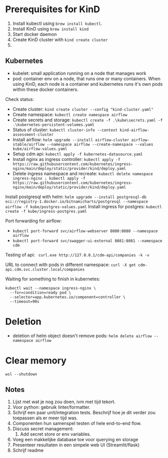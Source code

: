 # Prerequisites for KinD

1. Install kubectl using `brew install kubectl`.
2. Install KinD using `brew install kind`
3. Start docker daemon
4. Create KinD cluster with `kind create cluster`
5.


## Kubernetes

- kubelet: small application running on a node that manages work
- pod: container env on a node, that runs one or many containers. When using KinD, each node is a container and kubernetes runs it's own pods within these docker containers.

Check status:

- Create cluster: `kind create cluster --config "kind-cluster.yaml"`
- Create namespace: `kubectl create namespace airflow`
- Create secrets and storage: `kubectl create -f .\kube\secrets.yaml -f .\kubernetes-persistent-volumes.yaml`
- Status of cluster: `kubectl cluster-info --context kind-airflow-assessment-cluster`
- Install airflow: `helm upgrade --install airflow-cluster airflow-stable/airflow --namespace airflow --create-namespace --values kube/airflow-values.yaml`
- Setup cdm api: `kubectl apply -f kubernetes-datasource.yaml`
- Install nginx as ingress controller: `kubectl apply -f https://raw.githubusercontent.com/kubernetes/ingress-nginx/main/deploy/static/provider/kind/deploy.yaml`
- Delete ingress namespace and recreate: `kubectl delete namespace ingress-nginx ; kubectl apply -f https://raw.githubusercontent.com/kubernetes/ingress-nginx/main/deploy/static/provider/kind/deploy.yaml`

Install postgresql with helm: `helm upgrade --install postgresql-db oci://registry-1.docker.io/bitnamicharts/postgresql --namespace airflow -f kube/postgres-values.yaml`
Install ingress for postgres:  `kubectl create -f kube/ingress-postgres.yaml`

Port forwarding for airflow:

- `kubectl port-forward svc/airflow-webserver 8080:8080 --namespace airflow`
- `kubectl port-forward svc/swagger-ui-external 8081:8081 --namespace cdm`

Testing of api:
` curl.exe http://127.0.0.1/cdm-api/companies -k -v`


URL to connect with pods in different namespace: 
`curl -X get cdm-api.cdm.svc.cluster.local/companies`

Waiting for something to finish in kubernetes:
```
kubectl wait --namespace ingress-nginx \
  --for=condition=ready pod \
  --selector=app.kubernetes.io/component=controller \
  --timeout=90s
```


# Deletion

- deletion of helm object doesn't remove pods: `helm delete airflow --namespace airflow`

# Clear memory
`wsl --shutdown`


## Notes

1. Lijst met wat je nog zou doen, ivm met tijd tekort.
2. Voor python: gebruik linter/formatter.
3. Schrijf een paar unit/integration tests. Beschrijf hoe je dit verder zou toepassen als er meer tijd was. 
4. Componenten hun samenspel testen of hele end-to-end flow. 
5. Discuss secret management: 
   1. Add secret store or env variables.
6. Voeg een makkelijke database toe voor querying en storage
7. Presenteer resultaten in een simpele web UI (Streamlit/flask)
8. Schrijf readme